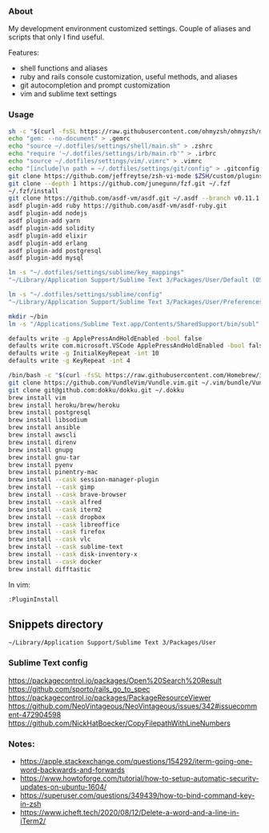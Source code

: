 ### About

My development environment customized settings. Couple of aliases and scripts that only I find useful.

Features:
* shell functions and aliases
* ruby and rails console customization, useful methods, and aliases
* git autocompletion and prompt customization
* vim and sublime text settings

### Usage

```bash
sh -c "$(curl -fsSL https://raw.githubusercontent.com/ohmyzsh/ohmyzsh/master/tools/install.sh)"
echo "gem: --no-document" > .gemrc
echo "source ~/.dotfiles/settings/shell/main.sh" > .zshrc
echo "require '~/.dotfiles/settings/irb/main.rb'" > .irbrc
echo "source ~/.dotfiles/settings/vim/.vimrc" > .vimrc
echo "[include]\n path = ~/.dotfiles/settings/git/config" > .gitconfig
git clone https://github.com/jeffreytse/zsh-vi-mode $ZSH/custom/plugins/zsh-vi-mode
git clone --depth 1 https://github.com/junegunn/fzf.git ~/.fzf
~/.fzf/install
git clone https://github.com/asdf-vm/asdf.git ~/.asdf --branch v0.11.1
asdf plugin-add ruby https://github.com/asdf-vm/asdf-ruby.git
asdf plugin-add nodejs
asdf plugin-add yarn
asdf plugin-add solidity
asdf plugin-add elixir
asdf plugin-add erlang
asdf plugin-add postgresql
asdf plugin-add mysql
```

```bash
ln -s "~/.dotfiles/settings/sublime/key_mappings"
"~/Library/Application Support/Sublime Text 3/Packages/User/Default (OSX).sublime-keymap"

ln -s "~/.dotfiles/settings/sublime/config"
"~/Library/Application Support/Sublime Text 3/Packages/User/Preferences.sublime-settings"
```

```bash
mkdir ~/bin
ln -s "/Applications/Sublime Text.app/Contents/SharedSupport/bin/subl" ~/bin/subl
```

```bash
defaults write -g ApplePressAndHoldEnabled -bool false
defaults write com.microsoft.VSCode ApplePressAndHoldEnabled -bool false
defaults write -g InitialKeyRepeat -int 10
defaults write -g KeyRepeat -int 4
```

```bash
/bin/bash -c "$(curl -fsSL https://raw.githubusercontent.com/Homebrew/install/HEAD/install.sh)"
git clone https://github.com/VundleVim/Vundle.vim.git ~/.vim/bundle/Vundle.vim
git clone git@github.com:dokku/dokku.git ~/.dokku
brew install vim
brew install heroku/brew/heroku
brew install postgresql
brew install libsodium
brew install ansible
brew install awscli
brew install direnv
brew install gnupg
brew install gnu-tar
brew install pyenv
brew install pinentry-mac
brew install --cask session-manager-plugin
brew install --cask gimp
brew install --cask brave-browser
brew install --cask alfred
brew install --cask iterm2
brew install --cask dropbox
brew install --cask libreoffice
brew install --cask firefox
brew install --cask vlc
brew install --cask sublime-text
brew install --cask disk-inventory-x
brew install --cask docker
brew install difftastic
```

In vim:

```bash
:PluginInstall
```

## Snippets directory

`~/Library/Application Support/Sublime Text 3/Packages/User`

### Sublime Text config

https://packagecontrol.io/packages/Open%20Search%20Result
https://github.com/sporto/rails_go_to_spec
https://packagecontrol.io/packages/PackageResourceViewer
https://github.com/NeoVintageous/NeoVintageous/issues/342#issuecomment-472904598
https://github.com/NickHatBoecker/CopyFilepathWithLineNumbers

### Notes:

* https://apple.stackexchange.com/questions/154292/iterm-going-one-word-backwards-and-forwards
* https://www.howtoforge.com/tutorial/how-to-setup-automatic-security-updates-on-ubuntu-1604/
* https://superuser.com/questions/349439/how-to-bind-command-key-in-zsh
* https://www.icheft.tech/2020/08/12/Delete-a-word-and-a-line-in-iTerm2/
